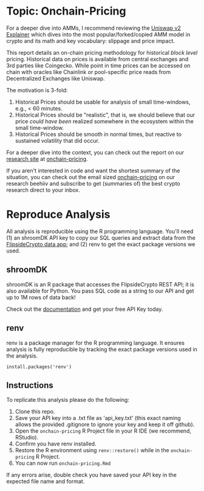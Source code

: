 # Topic: Onchain-Pricing

For a deeper dive into AMMs, I recommend reviewing the [Uniswap v2 Explainer](https://science.flipsidecrypto.xyz/uni_v2_explained) which dives into the most popular/forked/copied AMM model 
in crypto and its math and key vocabulary: slippage and price impact.

This report details an on-chain pricing methodology for historical *block level* pricing. Historical data on prices is available from central exchanges and 3rd parties like Coingecko. While point in time prices can be accessed on chain with oracles like Chainlink or pool-specific price reads from Decentralized Exchanges like Uniswap. 

The motivation is 3-fold:

1. Historical Prices should be usable for analysis of small time-windows, e.g., < 60 minutes. 
2. Historical Prices should be "realistic", that is, we should believe that our price *could have been* realized somewhere in the ecosystem within the small time-window.
3. Historical Prices should be smooth in normal times, but reactive to sustained volatility that did occur.

For a deeper dive into the context, you can check out the report on our [research site](https://science.flipsidecrypto.xyz/research/) at [onchain-pricing](https://science.flipsidecrypto.xyz/onchain-pricing).

If you aren't interested in code and want the shortest summary of the situation, you can check out the email sized [onchain-pricing](https://flipsidecrypto.beehiiv.com/p/onchain-pricing) on our research beehiiv and subscribe to get (summaries of) the best crypto research direct to your inbox.

# Reproduce Analysis

All analysis is reproducible using the R programming language. You'll need (1) an shroomDK API key to copy our SQL queries and extract data from the [FlipsideCrypto data app](https://next.flipsidecrypto.xyz/); and (2) renv to get the exact package versions we used.

## shroomDK

shroomDK is an R package that accesses the FlipsideCrypto REST API; it is also available for Python. You pass SQL code as a string to our API and get up to 1M rows of data back!

Check out the [documentation](https://docs.flipsidecrypto.com/shroomdk-sdk/get-started) and get your free API Key today.

## renv

renv is a package manager for the R programming language. It ensures analysis is fully reproducible by tracking the exact package versions used in the analysis.

`install.packages('renv')`

## Instructions

To replicate this analysis please do the following:

1.  Clone this repo.
2.  Save your API key into a .txt file as 'api_key.txt' (this exact naming allows the provided .gitignore to ignore your key and keep it off github).
3.  Open the `onchain-pricing` R Project file in your R IDE (we recommend, RStudio).
4.  Confirm you have renv installed.
5.  Restore the R environment using `renv::restore()` while in the `onchain-pricing` R Project.
6.  You can now run `onchain-pricing.Rmd`

If any errors arise, double check you have saved your API key in the expected file name and format.
